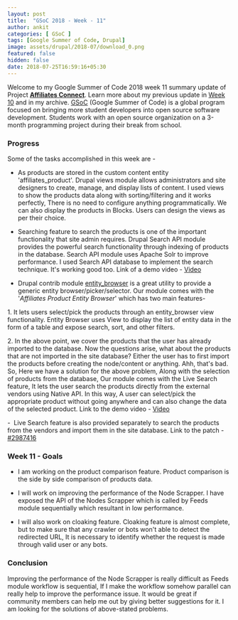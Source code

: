 ```yaml
---
layout: post
title:  "GSoC 2018 - Week - 11"
author: ankit
categories: [ GSoC ]
tags: [Google Summer of Code, Drupal]
image: assets/drupal/2018-07/download_0.png
featured: false
hidden: false
date: 2018-07-25T16:59:16+05:30
---
```


Welcome to my Google Summer of Code 2018 week 11 summary update of Project [**Affiliates Connect**](https://drupal.org/project/affiliates_connect). Learn more about my previous update in [Week 1](http://ankitjain28.me/gsoc-2018-week-9)[0](http://blogenic.com/gsoc-2018-week-10) and in my archive. [GSoC](https://summerofcode.withgoogle.com/) (Google Summer of Code) is a global program focused on bringing more student developers into open source software development. Students work with an open source organization on a 3-month programming project during their break from school.

### **Progress**

Some of the tasks accomplished in this week are -

- As products are stored in the custom content entity 'affiliates_product'. Drupal views module allows administrators and site designers to create, manage, and display lists of content. I used views to show the products data along with sorting/filtering and it works perfectly, There is no need to configure anything programmatically. We can also display the products in Blocks. Users can design the views as per their choice.

- Searching feature to search the products is one of the important functionality that site admin requires. Drupal Search API module provides the powerful search functionality through indexing of products in the database. Search API module uses Apache Solr to improve performance. I used Search API database to implement the search technique. It's working good too. Link of a demo video - [Video](https://youtu.be/qUw9uORjaWw)

- Drupal contrib module [entity_browser](https://www.drupal.org/project/entity_browser) is a great utility to provide a generic entity browser/picker/selector. Our module comes with the '_Affiliates Product Entity Browser_' which has two main features-

1\. It lets users select/pick the products through an entity_browser view functionality. Entity Browser uses View to display the list of entity data in the form of a table and expose search, sort, and other filters.

2\. In the above point, we cover the products that the user has already imported to the database. Now the questions arise, what about the products that are not imported in the site database? Either the user has to first import the products before creating the node/content or anything. Ahh, that's bad. So, Here we have a solution for the above problem, Along with the selection of products from the database, Our module comes with the Live Search feature, It lets the user search the products directly from the external vendors using Native API. In this way, A user can select/pick the appropriate product without going anywhere and can also change the data of the selected product. Link to the demo video - [Video](https://www.youtube.com/watch?v=-vEl5iO3foo)

-  Live Search feature is also provided separately to search the products from the vendors and import them in the site database. Link to the patch - [#2987416](https://www.drupal.org/project/affiliates_connect/issues/2987416)

### **Week 11 - Goals**

- I am working on the product comparison feature. Product comparison is the side by side comparison of products data.

- I will work on improving the performance of the Node Scrapper. I have exposed the API of the Nodes Scrapper which is called by Feeds module sequentially which resultant in low performance. 

- I will also work on cloaking feature. Cloaking feature is almost complete, but to make sure that any crawler or bots won't able to detect the redirected URL, It is necessary to identify whether the request is made through valid user or any bots.

### **Conclusion**

Improving the performance of the Node Scrapper is really difficult as Feeds module workflow is sequential, If I make the workflow somehow parallel can really help to improve the performance issue. It would be great if community members can help me out by giving better suggestions for it. I am looking for the solutions of above-stated problems.